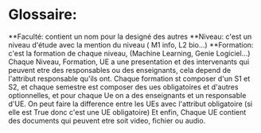# Glossaire:

**Faculté: contient un nom pour la designé des autres
**Niveau: c'est un niveau d'étude avec la mention du niveau ( M1 info, L2 bio...)
**Formation: c'est la formation de chaque niveau, (Machine Learning, Genie Logiciel...)
Chaque Niveau, Formation, UE a une presentation et des intervenants qui peuvent etre des responsables ou des enseignants, cela depend de l'attribut responsable qu'ils ont.
Chaque formation st composer d'un S1 et S2, et chaque semestre est composer des ues obligatoires et d'autres optionnelles, et pour chaque Ue on a des 
enseignants et un responsable d'UE. On peut faire la difference entre les UEs avec l'attribut obligatoire (si elle est True donc c'est une UE obligatoire)
Et enfin, Chaque UE contient des documents qui peuvent etre soit video, fichier ou audio.

